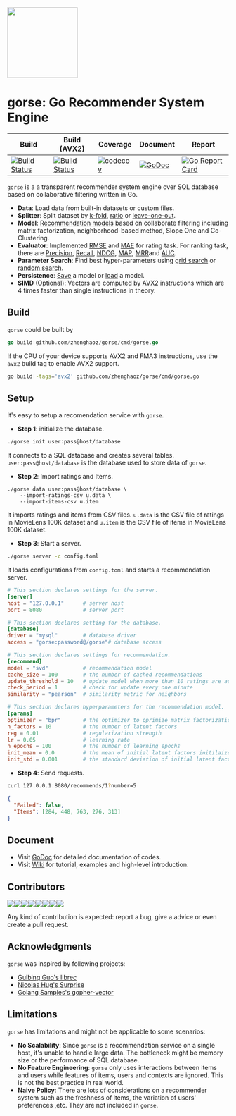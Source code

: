 <img width=160 src="https://img.sine-x.com/gorse.png"/>

# gorse: Go Recommender System Engine

| Build | Build (AVX2) | Coverage | Document | Report |
|---|---|---|---|---|
| [![Build Status](https://travis-matrix-badges.herokuapp.com/repos/zhenghaoz/gorse/branches/master/1)](https://travis-ci.org/zhenghaoz/gorse) | [![Build Status](https://travis-matrix-badges.herokuapp.com/repos/zhenghaoz/gorse/branches/master/2)](https://travis-ci.org/zhenghaoz/gorse) | [![codecov](https://codecov.io/gh/zhenghaoz/gorse/branch/master/graph/badge.svg)](https://codecov.io/gh/zhenghaoz/gorse) | [![GoDoc](https://godoc.org/github.com/zhenghaoz/gorse?status.svg)](https://godoc.org/github.com/zhenghaoz/gorse) | [![Go Report Card](https://goreportcard.com/badge/github.com/zhenghaoz/gorse)](https://goreportcard.com/report/github.com/zhenghaoz/gorse) |

`gorse` is a a transparent recommender system engine over SQL database based on collaborative filtering written in Go.

- **Data**: Load data from built-in datasets or custom files.
- **Splitter**: Split dataset by [k-fold](https://godoc.org/github.com/zhenghaoz/gorse/core#NewKFoldSplitter), [ratio](https://godoc.org/github.com/zhenghaoz/gorse/core#NewRatioSplitter) or [leave-one-out](https://godoc.org/github.com/zhenghaoz/gorse/core#NewUserLOOSplitter).
- **Model**: [Recommendation models](https://godoc.org/github.com/zhenghaoz/gorse/model) based on collaborate filtering including matrix factorization, neighborhood-based method, Slope One and Co-Clustering.
- **Evaluator**: Implemented [RMSE](https://godoc.org/github.com/zhenghaoz/gorse/core#RMSE) and [MAE](https://godoc.org/github.com/zhenghaoz/gorse/core#MAE) for rating task. For ranking task, there are [Precision](https://godoc.org/github.com/zhenghaoz/gorse/core#NewPrecision), [Recall](https://godoc.org/github.com/zhenghaoz/gorse/core#NewRecall), [NDCG](https://godoc.org/github.com/zhenghaoz/gorse/core#NewNDCG), [MAP](https://godoc.org/github.com/zhenghaoz/gorse/core#NewMAP), [MRR](https://godoc.org/github.com/zhenghaoz/gorse/core#NewMRR)and [AUC](https://godoc.org/github.com/zhenghaoz/gorse/core#AUC).
- **Parameter Search**: Find best hyper-parameters using [grid search](https://godoc.org/github.com/zhenghaoz/gorse/core#GridSearchCV) or [random search](https://godoc.org/github.com/zhenghaoz/gorse/core#RandomSearchCV).
- **Persistence**: [Save](https://godoc.org/github.com/zhenghaoz/gorse/core#Save) a model or [load](https://godoc.org/github.com/zhenghaoz/gorse/core#Load) a model.
- **SIMD** (Optional): Vectors are computed by AVX2 instructions which are 4 times faster than single instructions in theory.

## Build

`gorse` could be built by

```go
go build github.com/zhenghaoz/gorse/cmd/gorse.go
```

If the CPU of your device supports AVX2 and FMA3 instructions, use the `avx2` build tag to enable AVX2 support.

```bash
go build -tags='avx2' github.com/zhenghaoz/gorse/cmd/gorse.go
```

## Setup

It's easy to setup a recomendation service with `gorse`. 

- **Step 1**: initialize the database.

```bash
./gorse init user:pass@host/database
```

It connects to a SQL database and creates several tables.  `user:pass@host/database` is the database used to store data of `gorse`.

- **Step 2**: Import ratings and Items.

```
./gorse data user:pass@host/database \
	--import-ratings-csv u.data \
	--import-items-csv u.item
```

It imports ratings and items from CSV files. `u.data` is the CSV file of ratings in MovieLens 100K dataset and `u.item` is the CSV file of items in MovieLens 100K dataset.

- **Step 3**: Start a server.

```bash
./gorse server -c config.toml
```

It loads configurations from `config.toml` and starts a recommendation server.

```toml
# This section declares settings for the server.
[server]
host = "127.0.0.1"      # server host
port = 8080             # server port

# This section declares setting for the database.
[database]
driver = "mysql"        # database driver
access = "gorse:password@/gorse"# database access

# This section declares settings for recommendation.
[recommend]
model = "svd"           # recommendation model
cache_size = 100        # the number of cached recommendations
update_threshold = 10   # update model when more than 10 ratings are added
check_period = 1        # check for update every one minute
similarity = "pearson"  # similarity metric for neighbors

# This section declares hyperparameters for the recommendation model.
[params]
optimizer = "bpr"       # the optimizer to oprimize matrix factorization model
n_factors = 10          # the number of latent factors
reg = 0.01              # regularization strength
lr = 0.05               # learning rate
n_epochs = 100          # the number of learning epochs
init_mean = 0.0         # the mean of initial latent factors initilaized by Gaussian distribution
init_std = 0.001        # the standard deviation of initial latent factors initilaized by Gaussian distribution
```

- **Step 4**: Send requests.

```bash
curl 127.0.0.1:8080/recommends/1?number=5
```



```json
{
  "Failed": false,
  "Items": [284, 448, 763, 276, 313]
}
```



## Document

- Visit [GoDoc](https://godoc.org/github.com/zhenghaoz/gorse) for detailed documentation of codes.
- Visit [Wiki](https://github.com/zhenghaoz/gorse/wiki) for tutorial, examples and high-level introduction.

## Contributors

[![](https://sourcerer.io/fame/zhenghaoz/zhenghaoz/gorse/images/0)](https://sourcerer.io/fame/zhenghaoz/zhenghaoz/gorse/links/0)[![](https://sourcerer.io/fame/zhenghaoz/zhenghaoz/gorse/images/1)](https://sourcerer.io/fame/zhenghaoz/zhenghaoz/gorse/links/1)[![](https://sourcerer.io/fame/zhenghaoz/zhenghaoz/gorse/images/2)](https://sourcerer.io/fame/zhenghaoz/zhenghaoz/gorse/links/2)[![](https://sourcerer.io/fame/zhenghaoz/zhenghaoz/gorse/images/3)](https://sourcerer.io/fame/zhenghaoz/zhenghaoz/gorse/links/3)[![](https://sourcerer.io/fame/zhenghaoz/zhenghaoz/gorse/images/4)](https://sourcerer.io/fame/zhenghaoz/zhenghaoz/gorse/links/4)[![](https://sourcerer.io/fame/zhenghaoz/zhenghaoz/gorse/images/5)](https://sourcerer.io/fame/zhenghaoz/zhenghaoz/gorse/links/5)[![](https://sourcerer.io/fame/zhenghaoz/zhenghaoz/gorse/images/6)](https://sourcerer.io/fame/zhenghaoz/zhenghaoz/gorse/links/6)[![](https://sourcerer.io/fame/zhenghaoz/zhenghaoz/gorse/images/7)](https://sourcerer.io/fame/zhenghaoz/zhenghaoz/gorse/links/7)

Any kind of contribution is expected: report a bug, give a advice or even create a pull request.

## Acknowledgments

`gorse` was inspired by following projects:

- [Guibing Guo's librec](https://github.com/guoguibing/librec)
- [Nicolas Hug's Surprise](https://github.com/NicolasHug/Surprise)
- [Golang Samples's gopher-vector](https://github.com/golang-samples/gopher-vector)

## Limitations

`gorse` has limitations and might not be applicable to some scenarios:

- **No Scalability**: Since `gorse` is a recommendation service on a single host, it's unable to handle large data. The bottleneck might be memory size or the performance of SQL database.
- **No Feature Engineering**:  `gorse` only uses interactions between items and users while features of items, users and contexts are ignored. This is not the best practice in real world.
- **Naive Policy**: There are lots of considerations on a recommender system such as the freshness of items, the variation of users' preferences ,etc. They are not included in `gorse`. 